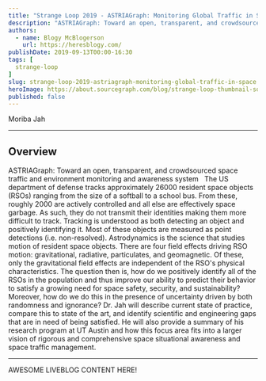 ```yaml
---
title: "Strange Loop 2019 - ASTRIAGraph: Monitoring Global Traffic in Space!"
description: "ASTRIAGraph: Toward an open, transparent, and crowdsourced space traffic and environment monitoring and awareness system   The US department of defense tracks approximately 26000 resident space objects (RSOs) ranging from the size of a softball to a school bus. From these, roughly 2000 are actively controlled and all else are effectively space garbage. As such, they do not transmit their identities making them more difficult to track. Tracking is understood as both detecting an object and positively identifying it. Most of these objects are measured as point detections (i.e. non-resolved). Astrodynamics is the science that studies motion of resident space objects. There are four field effects driving RSO motion: gravitational, radiative, particulates, and geomagnetic. Of these, only the gravitational field effects are independent of the RSO's physical characteristics. The question then is, how do we positively identify all of the RSOs in the population and thus improve our ability to predict their behavior to satisfy a growing need for space safety, security, and sustainability? Moreover, how do we do this in the presence of uncertainty driven by both randomness and ignorance? Dr. Jah will describe current state of practice, compare this to state of the art, and identify scientific and engineering gaps that are in need of being satisfied. He will also provide a summary of his research program at UT Austin and how this focus area fits into a larger vision of rigorous and comprehensive space situational awareness and space traffic management."
authors:
  - name: Blogy McBlogerson
    url: https://heresblogy.com/
publishDate: 2019-09-13T00:00-16:30
tags: [
  strange-loop
]
slug: strange-loop-2019-astriagraph-monitoring-global-traffic-in-space
heroImage: https://about.sourcegraph.com/blog/strange-loop-thumbnail-square-v2.jpg
published: false
---
```


<div className="container p-0 liveblog-presenters d-flex w-100 text-center">
  <div className="row m-0 w-100">
      <p className=" mr-12 m-0 w-100">
        <span className="liveblog-presenters__name">Moriba Jah</span>
        <a href="https://twitter.com/moribajah" target="_blank" title="Twitter"><i className="fa fa-twitter pr-2"></i></a>
        <a href="http://sites.utexas.edu/moriba/" target="_blank" title="Speaker's site"><i className="fa fa-globe pr-2"></i></a>
      </p>
  </div>
</div>

---

## Overview

ASTRIAGraph: Toward an open, transparent, and crowdsourced space traffic and environment monitoring and awareness system   The US department of defense tracks approximately 26000 resident space objects (RSOs) ranging from the size of a softball to a school bus. From these, roughly 2000 are actively controlled and all else are effectively space garbage. As such, they do not transmit their identities making them more difficult to track. Tracking is understood as both detecting an object and positively identifying it. Most of these objects are measured as point detections (i.e. non-resolved). Astrodynamics is the science that studies motion of resident space objects. There are four field effects driving RSO motion: gravitational, radiative, particulates, and geomagnetic. Of these, only the gravitational field effects are independent of the RSO's physical characteristics. The question then is, how do we positively identify all of the RSOs in the population and thus improve our ability to predict their behavior to satisfy a growing need for space safety, security, and sustainability? Moreover, how do we do this in the presence of uncertainty driven by both randomness and ignorance? Dr. Jah will describe current state of practice, compare this to state of the art, and identify scientific and engineering gaps that are in need of being satisfied. He will also provide a summary of his research program at UT Austin and how this focus area fits into a larger vision of rigorous and comprehensive space situational awareness and space traffic management.

---

AWESOME LIVEBLOG CONTENT HERE!
